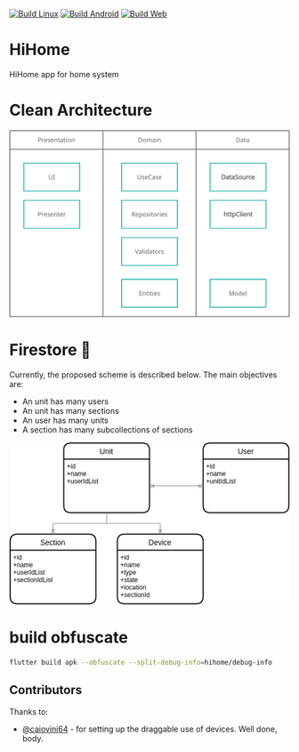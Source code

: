 [![Build Linux](https://github.com/CabraKill/HiHome/actions/workflows/linux-artifac.yml/badge.svg)](https://github.com/CabraKill/HiHome/actions/workflows/linux-artifac.yml)
[![Build Android](https://github.com/CabraKill/HiHome/actions/workflows/android-artifact.yml/badge.svg?branch=main)](https://github.com/CabraKill/HiHome/actions/workflows/android-artifact.yml)
[![Build Web](https://github.com/CabraKill/HiHome/actions/workflows/web-deploy.yml/badge.svg)](https://github.com/CabraKill/HiHome/actions/workflows/web-deploy.yml)
# HiHome
HiHome app for home system

# Clean Architecture

![Architecture](README/clean_architecture.png)


# Firestore 🧡
Currently, the proposed scheme is described below. The main objectives are:
* An unit has many users
* An unit has many sections
* An user has many units
* A section has many subcollections of sections

![firestore scheme](/README/scheme.png)

# build obfuscate
```bash
flutter build apk --obfuscate --split-debug-info=hihome/debug-info
```

## Contributors
Thanks to:
* [@caiovini64](https://github.com/caiovini64) - for setting up the draggable use of devices. Well done, body.